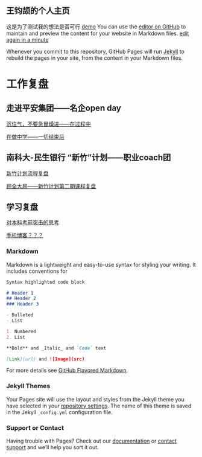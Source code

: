 ## 王钧颉的个人主页

这是为了测试我的想法是否可行
[demo](https://github.com/creatletter/personal.github.io/blob/master/%E5%B7%A5%E4%BD%9C%E5%A4%8D%E7%9B%98/aaa)
You can use the [editor on GitHub](https://github.com/creatletter/personal.github.io/edit/master/index.md) to maintain and preview the content for your website in Markdown files.
[edit again in a minute](https://github.com/creatletter/personal.github.io/edit/master/index.md)

Whenever you commit to this repository, GitHub Pages will run [Jekyll](https://jekyllrb.com/) to rebuild the pages in your site, from the content in your Markdown files.


# 工作复盘


## 走进平安集团——名企open day
  
  
[沉住气，不要急冒燥进——在过程中](https://github.com/creatletter/creatwords.github.io/blob/master/%E5%B7%A5%E4%BD%9C%E5%A4%8D%E7%9B%98/%E6%B2%89%E4%BD%8F%E6%B0%94%EF%BC%8C%E4%B8%8D%E8%A6%81%E6%80%A5%E5%86%92%E7%87%A5%E8%BF%9B%E2%80%94%E2%80%94%E5%9C%A8%E8%BF%87%E7%A8%8B%E4%B8%AD.md)
  
[在做中学——一切结束后](https://github.com/creatletter/creatwords.github.io/blob/master/%E5%B7%A5%E4%BD%9C%E5%A4%8D%E7%9B%98/%E5%9C%A8%E5%81%9A%E4%B8%AD%E5%AD%A6%E2%80%94%E2%80%94%E4%B8%80%E5%88%87%E7%BB%93%E6%9D%9F%E5%90%8E.md)
  
## 南科大-民生银行 “新竹”计划——职业coach团
  
  
[新竹计划流程复盘](https://github.com/creatletter/creatwords.github.io/blob/master/_posts/%E6%96%B0%E7%AB%B9%E8%AE%A1%E5%88%92%E6%B5%81%E7%A8%8B%E5%A4%8D%E7%9B%98.md)
  
[顾全大局——新竹计划第二期课程复盘](https://github.com/creatletter/creatwords.github.io/blob/master/%E5%B7%A5%E4%BD%9C%E5%A4%8D%E7%9B%98/%E9%A1%BE%E5%85%A8%E5%A4%A7%E5%B1%80-%E6%96%B0%E7%AB%B9%E8%AE%A1%E5%88%92%E7%AC%AC%E4%BA%8C%E6%9C%9F%E8%AF%BE%E7%A8%8B%E5%A4%8D%E7%9B%98.md)
  
## 学习复盘
  
[对本科考前突击的思考](https://github.com/creatletter/creatwords.github.io/blob/master/%E5%B7%A5%E4%BD%9C%E5%A4%8D%E7%9B%98/%E5%AF%B9%E6%9C%AC%E7%A7%91%E8%80%83%E5%89%8D%E7%AA%81%E5%87%BB%E7%9A%84%E6%80%9D%E8%80%83.md)

[手机博客？？？](http://blog.sina.com.cn/s/blog_e55a692f0102wpxu.html)

### Markdown

Markdown is a lightweight and easy-to-use syntax for styling your writing. It includes conventions for

```markdown
Syntax highlighted code block

# Header 1
## Header 2
### Header 3

- Bulleted
- List

1. Numbered
2. List

**Bold** and _Italic_ and `Code` text

[Link](url) and ![Image](src)
```

For more details see [GitHub Flavored Markdown](https://guides.github.com/features/mastering-markdown/).

### Jekyll Themes

Your Pages site will use the layout and styles from the Jekyll theme you have selected in your [repository settings](https://github.com/creatletter/personal.github.io/settings). The name of this theme is saved in the Jekyll `_config.yml` configuration file.

### Support or Contact

Having trouble with Pages? Check out our [documentation](https://help.github.com/categories/github-pages-basics/) or [contact support](https://github.com/contact) and we’ll help you sort it out.
